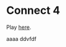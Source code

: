 # Connect 4

Play [here](https://osiris.ubishops.ca/mlaforest/projects/connect4/index.html).

aaaa
ddvfdf

